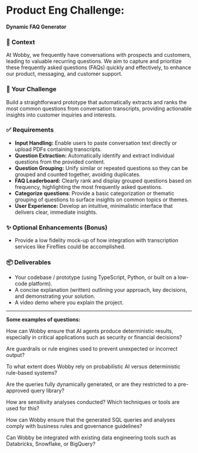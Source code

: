 # Product Eng Challenge:

**Dynamic FAQ Generator**

### 🚀 **Context**

At Wobby, we frequently have conversations with prospects and customers, leading to valuable recurring questions. We aim to capture and prioritize these frequently asked questions (FAQs) quickly and effectively, to enhance our product, messaging, and customer support.

### 🎯 **Your Challenge**

Build a straightforward prototype that automatically extracts and ranks the most common questions from conversation transcripts, providing actionable insights into customer inquiries and interests.

### ✅ **Requirements**

- **Input Handling:** Enable users to paste conversation text directly or upload PDFs containing transcripts.
- **Question Extraction:** Automatically identify and extract individual questions from the provided content.
- **Question Grouping:** Unify similar or repeated questions so they can be grouped and counted together, avoiding duplicates.
- **FAQ Leaderboard:** Clearly rank and display grouped questions based on frequency, highlighting the most frequently asked questions.
- **Categorize questions**: Provide a basic categorization or thematic grouping of questions to surface insights on common topics or themes.
- **User Experience:** Develop an intuitive, minimalistic interface that delivers clear, immediate insights.

### ✨ **Optional Enhancements** (Bonus)

- Provide a low fidelity mock-up of how integration with transcription services like Fireflies could be accomplished.

### 📦 **Deliverables**

- Your codebase / prototype (using TypeScript, Python, or built on a low-code platform).
- A concise explanation (written) outlining your approach, key decisions, and demonstrating your solution.
- A video demo where you explain the project.

---

**Some examples of questions:**

How can Wobby ensure that AI agents produce deterministic results, especially in critical applications such as security or financial decisions?

Are guardrails or rule engines used to prevent unexpected or incorrect output?

To what extent does Wobby rely on probabilistic AI versus deterministic rule-based systems?

Are the queries fully dynamically generated, or are they restricted to a pre-approved query library?

How are sensitivity analyses conducted? Which techniques or tools are used for this?

How can Wobby ensure that the generated SQL queries and analyses comply with business rules and governance guidelines?

Can Wobby be integrated with existing data engineering tools such as Databricks, Snowflake, or BigQuery?